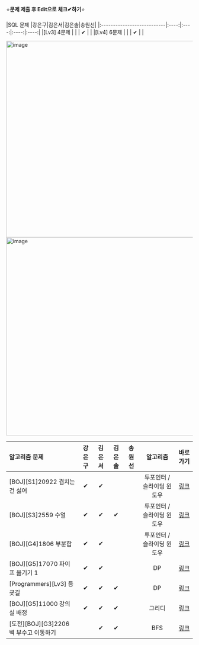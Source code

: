 ⭐**문제 제출 후 Edit으로 체크✔하기**⭐<br/><br/>
|SQL 문제                    |강은구|김은서|김은솔|송원선|
|:---------------------------|:----:|:----:|:----:|:----:|
|[Lv3] 4문제                  |      |      |  ✔ |      | 
|[Lv4] 6문제                  |      |      |  ✔ |      | 

<img width="531" alt="image" src="https://github.com/kimeunseo58/Coding_practice/assets/74243990/03f06791-9bec-4293-979c-33d876519e96">
<img width="536" alt="image" src="https://github.com/kimeunseo58/Coding_practice/assets/74243990/dbe84f01-20e2-498c-86c7-4eceadcbac10">

|알고리즘 문제                           |강은구|김은서|김은솔|송원선|알고리즘                  | 바로가기|
|:--------------------------------------|:----:|:----:|:----:|:----:|:-----------------------:|:------:|
|[BOJ][S1]20922 겹치는 건 싫어           |   ✔  |  ✔  |      |      |투포인터 / 슬라이딩 윈도우| [링크](https://www.acmicpc.net/problem/20922)|
|[BOJ][S3]2559 수열                      |   ✔  | ✔   | ✔   |      |투포인터 / 슬라이딩 윈도우|[링크](https://www.acmicpc.net/problem/2559)|
|[BOJ][G4]1806 부분합                    |   ✔  | ✔   |      |      |투포인터 / 슬라이딩 윈도우|[링크](https://www.acmicpc.net/problem/1806 )|
|[BOJ][G5]17070 파이프 옮기기 1          |   ✔  |  ✔   |      |      |DP                       |[링크](https://www.acmicpc.net/problem/17070)|
|[Programmers][Lv3] 등굣길               |  ✔  |  ✔  |   ✔  |      |DP                       |[링크](https://school.programmers.co.kr/learn/courses/30/lessons/42898)|
|[BOJ][G5]11000 강의실 배정              |   ✔  |  ✔  |  ✔   |      |그리디                    |[링크](https://www.acmicpc.net/problem/11000 )|
|[도전][BOJ][G3]2206 벽 부수고 이동하기   |      |  ✔   |  ✔  |      |BFS                      |[링크](https://www.acmicpc.net/problem/2206 )|
